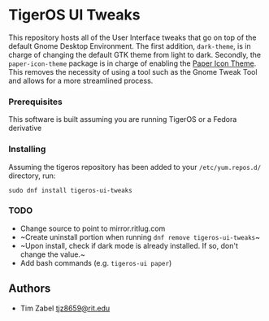 # TigerOS UI Tweaks
This repository hosts all of the User Interface tweaks that go on top of the default Gnome Desktop Environment.
The first addition, `dark-theme`, is in charge of changing the default GTK theme from light to dark. Secondly, 
the `paper-icon-theme` package is in charge of enabling the [Paper Icon Theme](https://snwh.org/paper). This
removes the necessity of using a tool such as the Gnome Tweak Tool and allows for a more streamlined process.

### Prerequisites
This software is built assuming you are running TigerOS or a Fedora derivative

### Installing
Assuming the tigeros repository has been added to your `/etc/yum.repos.d/` directory, run:
```
sudo dnf install tigeros-ui-tweaks
```

### TODO
* Change source to point to mirror.ritlug.com
* ~Create uninstall portion when running `dnf remove tigeros-ui-tweaks`~
* ~Upon install, check if dark mode is already installed. If so, don't change the value.~
* Add bash commands (e.g. `tigeros-ui paper`)

## Authors
* Tim Zabel <tjz8659@rit.edu>

